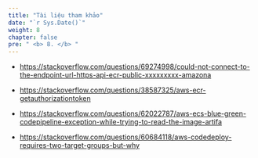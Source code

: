 ```yaml
---
title: "Tài liệu tham khảo"
date: "`r Sys.Date()`"
weight: 8
chapter: false
pre: " <b> 8. </b> "
---
```


- https://stackoverflow.com/questions/69274998/could-not-connect-to-the-endpoint-url-https-api-ecr-public-xxxxxxxxx-amazona

- https://stackoverflow.com/questions/38587325/aws-ecr-getauthorizationtoken

- https://stackoverflow.com/questions/62022787/aws-ecs-blue-green-codepipeline-exception-while-trying-to-read-the-image-artifa

- https://stackoverflow.com/questions/60684118/aws-codedeploy-requires-two-target-groups-but-why
